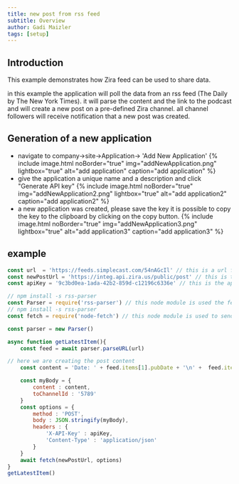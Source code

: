 ```yaml
---
title: new post from rss feed
subtitle: Overview
author: Gadi Maizler
tags: [setup]
---
```


## Introduction
This example demonstrates how Zira feed can be used to share data.

in this example the application will poll the data from an rss feed (The Daily by The New York Times).
it will parse the content and the link to the podcast and will create a new post on a pre-defined Zira channel.
all channel followers will receive notification that a new post was created.


## Generation of a new application

* navigate to company->site->Application-> 'Add New Application'
{% include image.html noBorder="true" img="addNewApplication.png" lightbox="true" alt="add application" caption="add application" %}
* give the application a unique name and a description and click "Generate API key"
{% include image.html noBorder="true" img="addNewApplication2.png" lightbox="true" alt="add application2" caption="add application2" %}
* a new application was created, please save the key it is possible to copy the key to the clipboard by clicking on the copy button.
{% include image.html noBorder="true" img="addNewApplication3.png" lightbox="true" alt="add application3" caption="add application3" %}


## example
```js
const url  = 'https://feeds.simplecast.com/54nAGcIl' // this is a url for rss feed
const newPostUrl = 'https://integ.api.zira.us/public/post' // this is the url for creation of a new post
const apiKey = '9c3bd0ea-1ada-42b2-859d-c12196c6336e' // this is the application key 

// npm install -s rss-parser
const Parser = require('rss-parser') // this node module is used the fetch and parse rss feed.
// npm install -s rss-parser
const fetch = require('node-fetch') // this node module is used to send a POST request.

const parser = new Parser()

async function getLatestItem(){
    const feed = await parser.parseURL(url)

// here we are creating the post content
    const content = 'Date: ' + feed.items[1].pubDate + '\n' +  feed.items[1].contentSnippet + '\n Link : \n' + feed.items[1].enclosure.url 

    const myBody = {
        content : content,
        toChannelId : '5789'
    }
    const options = {
        method : 'POST', 
        body : JSON.stringify(myBody),
        headers : {
            'X-API-Key' : apiKey,
            'Content-Type' : 'application/json'
        }
    }
    await fetch(newPostUrl, options)
}
getLatestItem()
```